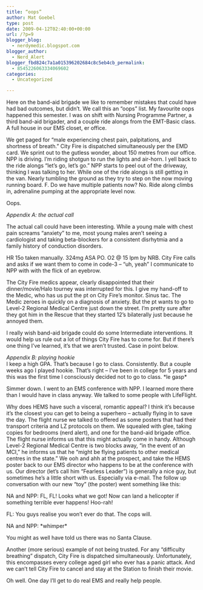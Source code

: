 ```yaml
---
title: “oops”
author: Mat Goebel
type: post
date: 2009-04-12T02:40:00+00:00
url: /?p=9
blogger_blog:
  - nerdymedic.blogspot.com
blogger_author:
  - Nerd_Alert
blogger_fbd824c7a1a015396202684c8c5eb4cb_permalink:
  - 8545226063334069602
categories:
  - Uncategorized

---
```

Here on the band-aid brigade we like to remember mistakes that could have had bad outcomes, but didn&#8217;t. We call this an &#8220;oops&#8221; list. My favourite oops happened this semester. I was on shift with Nursing Programme Partner, a third band-aid brigader, and a couple ride alongs from the EMT-Basic class. A full house in our EMS closet, er office.

We get paged for &#8220;male experiencing chest pain, palpitations, and shortness of breath.&#8221; City Fire is dispatched simultaneously per the EMD card. We sprint out to the gutless wonder, about 150 metres from our office. NPP is driving. I&#8217;m riding shotgun to run the lights and air-horn. I yell back to the ride alongs &#8220;let&#8217;s go, let&#8217;s go.&#8221; NPP starts to peel out of the driveway, thinking I was talking to her. While one of the ride alongs is still getting in the van. Nearly tumbling the ground as they try to step on the now moving running board. F. Do we have multiple patients now? No. Ride along climbs in, adrenaline pumping at the appropriate level now.

Oops.

<span style="font-style:italic;">Appendix A: the actual call</span>
  
The actual call could have been interesting. While a young male with chest pain screams &#8220;anxiety&#8221; to me, most young males aren&#8217;t seeing a cardiologist and taking beta-blockers for a consistent disrhytmia and a family history of conduction disorders.

HR 15o taken manually. 324mg ASA PO. O2 @ 15 lpm by NRB. City Fire calls and asks if we want them to come in code-3 &#8211; &#8220;uh, yeah&#8221; I communicate to NPP with with the flick of an eyebrow.

The City Fire medics appear, clearly disappointed that their dinner/movie/Halo tourney was interrupted for this. I give my hand-off to the Medic, who has us put the pt on City Fire&#8217;s monitor. Sinus tac. The Medic zeroes in quickly on a diagnosis of anxiety. But the pt wants to go to Level-2 Regional Medical Centre just down the street. I&#8217;m pretty sure after they got him in the Rescue that they started 12&#8217;s bilaterally just because he annoyed them.

I really wish band-aid brigade could do some Intermediate interventions. It would help us rule out a lot of things City Fire has to come for. But if there&#8217;s one thing I&#8217;ve learned, it&#8217;s that we aren&#8217;t trusted. Case in point below.

<span style="font-style:italic;">Appendix B: playing hookie<br /> </span>I keep a high GPA. That&#8217;s because I go to class. Consistently. But a couple weeks ago I played hookie. That&#8217;s right &#8211; I&#8217;ve been in college for 5 years and this was the first time I consciously decided not to go to class. \*le gasp\*

Simmer down. I went to an EMS conference with NPP. I learned more there than I would have in class anyway. We talked to some people with LifeFlight.

Why does HEMS have such a visceral, romantic appeal? I think it&#8217;s because it&#8217;s the closest you can get to being a superhero &#8211; actually flying in to save the day. The flight nurse we talked to offered as some posters that had their transport criteria and LZ protocols on them. We squealed with glee, taking copies for bedrooms (nerd alert), and one for the band-aid brigade office. The flight nurse informs us that this might actually come in handy. Although Level-2 Regional Medical Centre is two blocks away, &#8220;in the event of an MCI,&#8221; he informs us that he &#8220;might be flying patients to other medical centres in the state.&#8221; We ooh and ahh at the prospect, and take the HEMS poster back to our EMS director who happens to be at the conference with us. Our director (let&#8217;s call him &#8220;Fearless Leader&#8221;) is generally a nice guy, but sometimes he&#8217;s a little short with us. Especially via e-mail. The follow up conversation with our new &#8220;toy&#8221; (the poster) went something like this:

NA and NPP: FL, FL! Looks what we got! Now can land a helicopter if something terrible ever happens! Hoo-rah!
  
FL: You guys realise you won&#8217;t ever do that. The cops will.
  
NA and NPP: \*whimper\*

You might as well have told us there was no Santa Clause.

Another (more serious) example of not being trusted. For any &#8220;difficulty breathing&#8221; dispatch, City Fire is dispatched simultaneously. Unfortunately, this encompasses every college aged girl who ever has a panic attack. And we can&#8217;t tell City Fire to cancel and stay at the Station to finish their movie.

Oh well. One day I&#8217;ll get to do real EMS and really help people.

<div class="blogger-post-footer">
  <img alt="" width="1" height="1" />
</div>